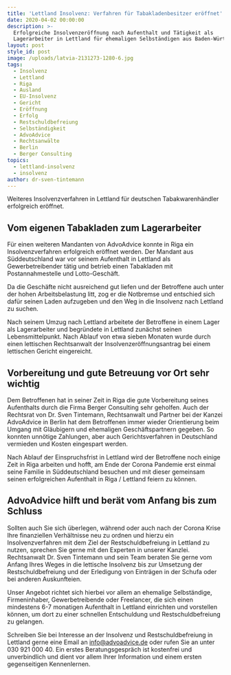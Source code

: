 ```yaml
---
title: 'Lettland Insolvenz: Verfahren für Tabakladenbesitzer eröffnet'
date: 2020-04-02 00:00:00
description: >-
  Erfolgreiche Insolvenzeröffnung nach Aufenthalt und Tätigkeit als
  Lagerarbeiter in Lettland für ehemaligen Selbständigen aus Baden-Württemberg
layout: post
style_id: post
image: /uploads/latvia-2131273-1280-6.jpg
tags:
  - Insolvenz
  - Lettland
  - Riga
  - Ausland
  - EU-Insolvenz
  - Gericht
  - Eröffnung
  - Erfolg
  - Restschuldbefreiung
  - Selbständigkeit
  - AdvoAdvice
  - Rechtsanwälte
  - Berlin
  - Berger Consulting
topics:
  - lettland-insolvenz
  - insolvenz
author: dr-sven-tintemann
---
```


Weiteres Insolvenzverfahren in Lettland für deutschen Tabakwarenhändler erfolgreich eröffnet.&nbsp;

## Vom eigenen Tabakladen zum Lagerarbeiter

Für einen weiteren Mandanten von AdvoAdvice konnte in Riga ein Insolvenzverfahren erfolgreich eröffnet werden. Der Mandant aus Süddeutschland war vor seinem Aufenthalt in Lettland als Gewerbetreibender tätig und betrieb einen Tabakladen mit Postannahmestelle und Lotto-Geschäft.&nbsp;

Da die Geschäfte nicht ausreichend gut liefen und der Betroffene auch unter der hohen Arbeitsbelastung litt, zog er die Notbremse und entschied sich dafür seinen Laden aufzugeben und den Weg in die Insolvenz nach Lettland zu suchen.&nbsp;

Nach seinem Umzug nach Lettland arbeitete der Betroffene in einem Lager als Lagerarbeiter und begründete in Lettland zunächst seinen Lebensmittelpunkt. Nach Ablauf von etwa sieben Monaten wurde durch einen lettischen Rechtsanwalt der Insolvenzeröffnungsantrag bei einem lettischen Gericht eingereicht.&nbsp;

## Vorbereitung und gute Betreuung vor Ort sehr wichtig

Dem Betroffenen hat in seiner Zeit in Riga die gute Vorbereitung seines Aufenthalts durch die Firma Berger Consulting sehr geholfen. Auch der Rechtsrat von Dr. Sven Tintemann, Rechtsanwalt und Partner bei der Kanzei AdvoAdvice in Berlin hat dem Betroffenen immer wieder Orientierung beim Umgang mit Gläubigern und ehemaligen Geschäftspartnern gegeben. So konnten unnötige Zahlungen, aber auch Gerichtsverfahren in Deutschland vermieden und Kosten eingespart werden.&nbsp;

Nach Ablauf der Einspruchsfrist in Lettland wird der Betroffene noch einige Zeit in Riga arbeiten und hofft, am Ende der Corona Pandemie erst einmal seine Familie in Süddeutschland besuchen und mit dieser gemeinsam seinen erfolgreichen Aufenthalt in Riga / Lettland feiern zu können.&nbsp;

## AdvoAdvice hilft und berät vom Anfang bis zum Schluss

Sollten auch Sie sich überlegen, während oder auch nach der Corona Krise Ihre finanziellen Verhältnisse neu zu ordnen und hierzu ein Insolvenzverfahren mit dem Ziel der Restschuldbefreiung in Lettland zu nutzen, sprechen Sie gerne mit den Experten in unserer Kanzlei. Rechtsanwalt Dr. Sven Tintemann und sein Team beraten Sie gerne vom Anfang Ihres Weges in die lettische Insolvenz bis zur Umsetzung der Restschuldbefreiung und der Erledigung von Einträgen in der Schufa oder bei anderen Auskunfteien.&nbsp;

Unser Angebot richtet sich hierbei vor allem an ehemalige Selbständige, Firmeninhaber, Gewerbetreibende oder Freelancer, die sich einen mindestens 6-7 monatigen Aufenthalt in Lettland einrichten und vorstellen können, um dort zu einer schnellen Entschuldung und Restschuldbefreiung zu gelangen.&nbsp;

Schreiben Sie bei Interesse an der Insolvenz und Restschuldbefreiung in Lettland gerne eine Email an info@advoadvice.de oder rufen Sie an unter 030 921 000 40. Ein erstes Beratungsgespräch ist kostenfrei und unverbindlich und dient vor allem Ihrer Information und einem ersten gegenseitigen Kennenlernen.&nbsp;